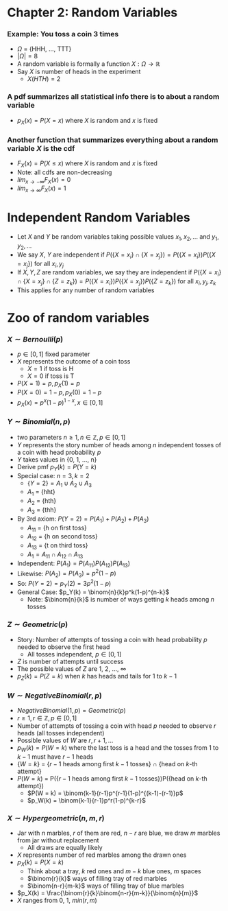# Chapter 2: Random Variables
### Example: You toss a coin 3 times
* $\Omega$ = {HHH, ..., TTT}
* $|\Omega| = 8$
* A random variable is formally a function $X: \Omega \to \mathbb{R}$
* Say $X$ is number of heads in the experiment
  * $X(HTH) = 2$

### A pdf summarizes all statistical info there is to about a random variable
* $p_X(x) = P(X = x)$ where $X$ is random and $x$ is fixed

### Another function that summarizes everything about a random variable $X$ is the cdf
* $F_X(x) = P(X \leq x)$ where $X$ is random and $x$ is fixed
* Note: all cdfs are non-decreasing
* $lim_{x\to -\infty} F_X(x) = 0$
* $lim_{x\to \infty} F_X(x) = 1$

# Independent Random Variables
* Let $X$ and $Y$ be random variables taking possible values $x_1, x_2, ...$ and $y_1, y_2, ...$
* We say $X$, $Y$ are independent if $P(\{X=x_i\}\cap \{X=x_j\}) = P(\{X=x_i\})P(\{X=x_j\})$ for all $x_i, y_j$
* If $X, Y, Z$ are random variables, we say they are independent if $P(\{X=x_i\}\cap \{X=x_j\} \cap \{Z=z_k\}) = P(\{X=x_i\})P(\{X=x_j\})P(\{Z=z_k\})$ for all $x_i, y_j, z_k$
* This applies for any number of random variables

# Zoo of random variables
### $X \sim Bernoulli(p)$
* $p \in [0, 1]$ fixed parameter
* $X$ represents the outcome of a coin toss
  * $X = 1$ if toss is H
  * $X = 0$ if toss is T
* $P(X = 1) = p, p_X(1) = p$
* $P(X = 0) = 1 - p, p_X(0) = 1 - p$
* $p_X(x) = p^x(1-p)^{1-x}, x \in [0, 1]$

### $Y \sim Binomial(n, p)$
* two parameters $n \geq 1, n \in \mathbb{Z}, p \in [0, 1]$
* $Y$ represents the story number of heads among $n$ independent tosses of a coin with head probability $p$
* $Y$ takes values in {0, 1, ..., n}
* Derive pmf $p_Y(k) = P(Y = k)$
* Special case: $n = 3, k = 2$
  * $\{Y = 2\} = A_1 \cup A_2 \cup A_3$
  * $A_1$ = {hht}
  * $A_2$ = {hth}
  * $A_3$ = {thh}
* By 3rd axiom: $P(Y=2) = P(A_1)+P(A_2)+P(A_3)$
  * $A_{11}$ = {h on first toss}
  * $A_{12}$ = {h on second toss}
  * $A_{13}$ = {t on third toss}
  * $A_1 = A_{11} \cap A_{12} \cap A_{13}$
* Independent: $P(A_1) = P(A_{11})P(A_{12})P(A_{13})$
* Likewise: $P(A_2) = P(A_3) = p^2(1-p)$
* So: $P(Y=2) = p_Y(2) = 3p^2(1-p)$
* General Case: $p_Y(k) = \binom{n}{k}p^k(1-p)^{n-k}$
  * Note: $\binom{n}{k}$ is number of ways getting $k$ heads among $n$ tosses

### $Z \sim Geometric(p)$
* Story: Number of attempts of tossing a coin with head probability $p$ needed to observe the first head
  * All tosses independent, $p \in [0, 1]$
* $Z$ is number of attempts until success
* The possible values of $Z$ are 1, 2, ..., $\infty$
* $p_Z(k) = P(Z=k)$ when $k$ has heads and tails for $1$ to $k - 1$

### $W \sim NegativeBinomial(r, p)$
* $NegativeBinomial(1,p) = Geometric(p)$
* $r \geq 1, r \in \mathbb{Z}, p \in [0, 1]$
* Number of attempts of tossing a coin with head $p$ needed to observe $r$ heads (all tosses independent)
* Possible values of $W$ are $r, r+1, ...$
* $p_W(k) = P(W=k)$ where the last toss is a head and the tosses from $1$ to $k-1$ must have $r - 1$ heads
* {$W=k$} = {$r - 1$ heads among first $k - 1$ tosses} $\cap$ {head on $k$-th attempt}
* $P(W = k)$ = P({$r - 1$ heads among first $k - 1$ tosses})P({head on $k$-th attempt})
  * $P(W = k) = \binom{k-1}{r-1}p^{r-1}(1-p)^{(k-1)-(r-1)}p$
  * $p_W(k) = \binom{k-1}{r-1}p^r(1-p)^{k-r}$

### $X \sim Hypergeometric(n,m,r)$
* Jar with $n$ marbles, $r$ of them are red, $n - r$ are blue, we draw $m$ marbles from jar without replacement
  * All draws are equally likely
* $X$ represents number of red marbles among the drawn ones
* $p_X(k) = P(X = k)$
  * Think about a tray, $k$ red ones and $m-k$ blue ones, $m$ spaces
  * $\binom{r}{k}$ ways of filling tray of red marbles
  * $\binom{n-r}{m-k}$ ways of filling tray of blue marbles
* $p_X(k) = \frac{\binom{r}{k}\binom{n-r}{m-k}}{\binom{n}{m}}$
* $X$ ranges from 0, 1, $min(r, m)$